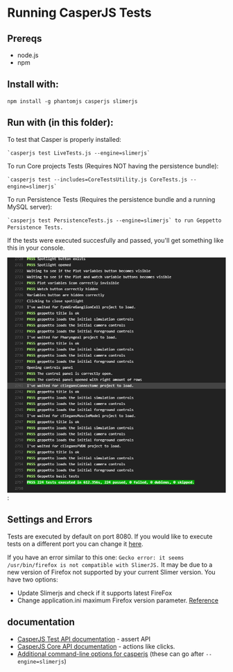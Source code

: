 Running CasperJS Tests
===========

## Prereqs

* node.js
* npm

## Install with:

``` {.sourceCode .javascript}
npm install -g phantomjs casperjs slimerjs
```

## Run with (in this folder):

To test that Casper is properly installed:

``` {.sourceCode .javascript}
`casperjs test LiveTests.js --engine=slimerjs` 
```

To run Core projects Tests (Requires NOT having the persistence bundle):

``` {.sourceCode .javascript}
`casperjs test --includes=CoreTestsUtility.js CoreTests.js --engine=slimerjs`
```

To run Persistence Tests (Requires the persistence bundle and a running MySQL server):

``` {.sourceCode .javascript}
`casperjs test PersistenceTests.js --engine=slimerjs` to run Geppetto Persistence Tests.
```

If the tests were executed succesfully and passed, you'll get something like this in your console.

![image](images/CoreTests.png):

## Settings and Errors

Tests are executed by default on port 8080. If you would like to execute tests on a different port you can change it [here](https://github.com/openworm/org.geppetto.frontend/blob/downloadData/src/main/webapp/js/pages/tests/casperjs/CoreTestsUtility.js#L1).

If you have an error similar to this one:
`Gecko error: it seems /usr/bin/firefox is not compatible with SlimerJS.`
It may be due to a new version of Firefox not supported by your current Slimer version. You have two options:
- Update Slimerjs and check if it supports latest FireFox
- Change application.ini maximum Firefox version parameter. [Reference](https://github.com/laurentj/slimerjs/issues/495#issuecomment-225008001)

## documentation

* [CasperJS Test API documentation](http://docs.casperjs.org/en/latest/modules/tester.html) - assert API
* [CasperJS Core API documentation](http://docs.casperjs.org/en/latest/modules/casper.html) - actions like clicks.
* [Additional command-line options for casperjs](https://docs.slimerjs.org/current/configuration.html#command-line-options) (these can go after `--engine=slimerjs`)
